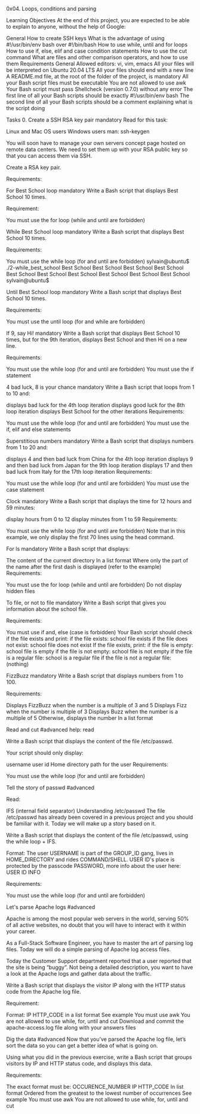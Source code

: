 0x04. Loops, conditions and parsing



Learning Objectives At the end of this project, you are expected to be able to explain to anyone, without the help of Google:



General How to create SSH keys What is the advantage of using #!/usr/bin/env bash over #!/bin/bash How to use while, until and for loops How to use if, else, elif and case condition statements How to use the cut command What are files and other comparison operators, and how to use them Requirements General Allowed editors: vi, vim, emacs All your files will be interpreted on Ubuntu 20.04 LTS All your files should end with a new line A README.md file, at the root of the folder of the project, is mandatory All your Bash script files must be executable You are not allowed to use awk Your Bash script must pass Shellcheck (version 0.7.0) without any error The first line of all your Bash scripts should be exactly #!/usr/bin/env bash The second line of all your Bash scripts should be a comment explaining what is the script doing



Tasks 0. Create a SSH RSA key pair mandatory Read for this task:



Linux and Mac OS users Windows users man: ssh-keygen



You will soon have to manage your own servers concept page hosted on remote data centers. We need to set them up with your RSA public key so that you can access them via SSH.



Create a RSA key pair.



Requirements:



For Best School loop mandatory Write a Bash script that displays Best School 10 times.

Requirement:



You must use the for loop (while and until are forbidden)



While Best School loop mandatory Write a Bash script that displays Best School 10 times.

Requirements:



You must use the while loop (for and until are forbidden) sylvain@ubuntu$ ./2-while_best_school Best School Best School Best School Best School Best School Best School Best School Best School Best School Best School sylvain@ubuntu$



Until Best School loop mandatory Write a Bash script that displays Best School 10 times.

Requirements:



You must use the until loop (for and while are forbidden)



If 9, say Hi! mandatory Write a Bash script that displays Best School 10 times, but for the 9th iteration, displays Best School and then Hi on a new line.

Requirements:



You must use the while loop (for and until are forbidden) You must use the if statement



4 bad luck, 8 is your chance mandatory Write a Bash script that loops from 1 to 10 and:

displays bad luck for the 4th loop iteration displays good luck for the 8th loop iteration displays Best School for the other iterations Requirements:



You must use the while loop (for and until are forbidden) You must use the if, elif and else statements



Superstitious numbers mandatory Write a Bash script that displays numbers from 1 to 20 and:

displays 4 and then bad luck from China for the 4th loop iteration displays 9 and then bad luck from Japan for the 9th loop iteration displays 17 and then bad luck from Italy for the 17th loop iteration Requirements:



You must use the while loop (for and until are forbidden) You must use the case statement



Clock mandatory Write a Bash script that displays the time for 12 hours and 59 minutes:

display hours from 0 to 12 display minutes from 1 to 59 Requirements:



You must use the while loop (for and until are forbidden) Note that in this example, we only display the first 70 lines using the head command.



For ls mandatory Write a Bash script that displays:

The content of the current directory In a list format Where only the part of the name after the first dash is displayed (refer to the example) Requirements:



You must use the for loop (while and until are forbidden) Do not display hidden files



To file, or not to file mandatory Write a Bash script that gives you information about the school file.

Requirements:



You must use if and, else (case is forbidden) Your Bash script should check if the file exists and print: if the file exists: school file exists if the file does not exist: school file does not exist If the file exists, print: if the file is empty: school file is empty if the file is not empty: school file is not empty if the file is a regular file: school is a regular file if the file is not a regular file: (nothing)



FizzBuzz mandatory Write a Bash script that displays numbers from 1 to 100.

Requirements:



Displays FizzBuzz when the number is a multiple of 3 and 5 Displays Fizz when the number is multiple of 3 Displays Buzz when the number is a multiple of 5 Otherwise, displays the number In a list format



Read and cut #advanced help: read

Write a Bash script that displays the content of the file /etc/passwd.



Your script should only display:



username user id Home directory path for the user Requirements:



You must use the while loop (for and until are forbidden)



Tell the story of passwd #advanced

Read:



IFS (internal field separator) Understanding /etc/passwd The file /etc/passwd has already been covered in a previous project and you should be familiar with it. Today we will make up a story based on it.



Write a Bash script that displays the content of the file /etc/passwd, using the while loop + IFS.



Format: The user USERNAME is part of the GROUP_ID gang, lives in HOME_DIRECTORY and rides COMMAND/SHELL. USER ID's place is protected by the passcode PASSWORD, more info about the user here: USER ID INFO



Requirements:



You must use the while loop (for and until are forbidden)



Let's parse Apache logs #advanced

Apache is among the most popular web servers in the world, serving 50% of all active websites, no doubt that you will have to interact with it within your career.



As a Full-Stack Software Engineer, you have to master the art of parsing log files. Today we will do a simple parsing of Apache log access files.



Today the Customer Support department reported that a user reported that the site is being “buggy”. Not being a detailed description, you want to have a look at the Apache logs and gather data about the traffic.



Write a Bash script that displays the visitor IP along with the HTTP status code from the Apache log file.



Requirement:



Format: IP HTTP_CODE in a list format See example You must use awk You are not allowed to use while, for, until and cut Download and commit the apache-access.log file along with your answers files



Dig the data #advanced Now that you’ve parsed the Apache log file, let’s sort the data so you can get a better idea of what is going on.

Using what you did in the previous exercise, write a Bash script that groups visitors by IP and HTTP status code, and displays this data.



Requirements:



The exact format must be: OCCURENCE_NUMBER IP HTTP_CODE In list format Ordered from the greatest to the lowest number of occurrences See example You must use awk You are not allowed to use while, for, until and cut

